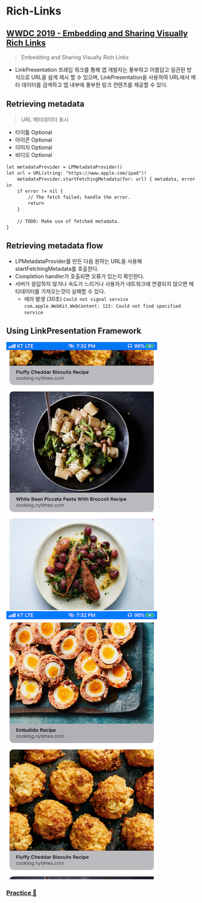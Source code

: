 # Rich-Links

## [WWDC 2019 - Embedding and Sharing Visually Rich Links](https://developer.apple.com/documentation/linkpresentation)
> Embedding and Sharing Visually Rich Links
- LinkPresentation 프레임 워크를 통해 앱 개발자는 풍부하고 아름답고 일관된 방식으로 URL을 쉽게 제시 할 수 있으며, LinkPresentation을 사용하여 URL에서 메타 데이터를 검색하고 앱 내부에 풍부한 링크 컨텐츠를 제공할 수 있다.

## Retrieving metadata
> URL 메타데이터 표시

- 타이틀 Optional
- 아이콘 Optional
- 이미지 Optional
- 비디오 Optional

```
let metadataProvider = LPMetadataProvider()
let url = URL(string: "https://www.apple.com/ipad")!
    metadataProvider.startFetchingMetadata(for: url) { metadata, error in
    if error != nil {
        // The fetch failed; handle the error.
        return
    }
    
    // TODO: Make use of fetched metadata.
}
```

## Retrieving metadata flow
- LPMetadataProvider를 만든 다음 원하는 URL을 사용해 startFetchingMetadata를 호출한다.
- Completion handler가 호출되면 오류가 있는지 확인한다.
- 서버가 응답하지 않거나 속도가 느리거나 사용자가 네트워크에 연결되지 않으면 메타데이터를 가져오는것이 실패할 수 있다. 
    -  에러 발생 (30초) ``` Could not signal service com.apple.WebKit.WebContent: 113: Could not find specified service ```

## Using LinkPresentation Framework
![ ](./image/1.PNG)
![ ](./image/2.PNG)

### [Practice 👊](https://hyerios.tistory.com/78)
